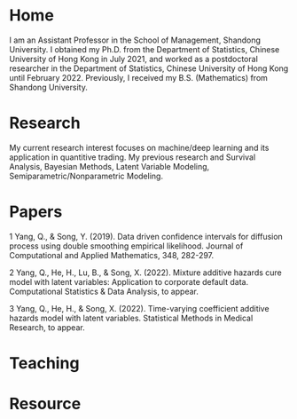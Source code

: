 # Home

I am an Assistant Professor in the School of Management, Shandong University. I obtained my Ph.D. from the Department of Statistics, Chinese University of Hong Kong in July 2021, and worked as a postdoctoral researcher in the Department of Statistics, Chinese University of Hong Kong until February 2022. Previously, I received my B.S. (Mathematics) from Shandong University.

# Research

My current research interest focuses on machine/deep learning and its application in quantitive trading.
My previous research and Survival Analysis, Bayesian Methods, Latent Variable Modeling, Semiparametric/Nonparametric Modeling.

# Papers

1 Yang, Q., & Song, Y. (2019). Data driven confidence intervals for diffusion process using double smoothing empirical likelihood. Journal of Computational and Applied Mathematics, 348, 282-297.

2 Yang, Q., He, H., Lu, B., & Song, X. (2022). Mixture additive hazards cure model with latent variables: Application to corporate default data. Computational Statistics & Data Analysis, to appear.

3 Yang, Q., He, H., & Song, X. (2022). Time-varying coefficient additive hazards model with latent variables. Statistical Methods in Medical Research, to appear.

# Teaching
# Resource

